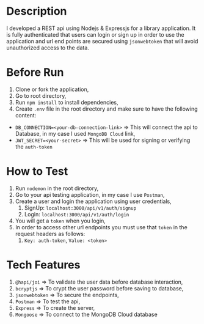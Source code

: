 # Description
I developed a REST api using Nodejs & Expressjs for a library application. It is fully authenticated that users can login or sign up in order to use the application and url end points are secured using `jsonwebtoken` that will avoid unauthorized access to the data.
# Before Run
 1. Clone or fork the application,
 2. Go to root directory,
 3. Run `npm install` to install dependencies,
 4. Create `.env` file in the root directory and make sure to have the following content:
  * `DB_CONNECTION=<your-db-connection-link>` => This will connect the api to Database, in my case I used `MongoDB Cloud` link,
  * `JWT_SECRET=<your-secret>` => This will be used for signing or verifying the `auth-token`
# How to Test
 1. Run `nodemon` in the root directory,
 2. Go to your api testing application, in my case I use `Postman`,
 3. Create a user and login the application using user credentials,
    1. SignUp: `localhost:3000/api/v1/auth/signup`
    2. Login: `localhost:3000/api/v1/auth/login`
 4. You will get a `token` when you login,
 5. In order to access other url endpoints you must use that `token` in the request headers as follows:
    1. `Key: auth-token`, `Value: <token>`

# Tech Features
  1. `@hapi/joi` => To validate the user data before database interaction,
  2. `bcryptjs` => To crypt the user password before saving to database,
  3. `jsonwebtoken` => To secure the endpoints,
  4. `Postman` => To test the api,
  5. `Express` => To create the server,
  6. `Mongoose` => To connect to the MongoDB Cloud database
